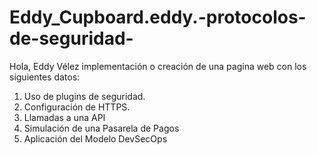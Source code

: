 # Eddy_Cupboard.eddy.-protocolos-de-seguridad-
Hola, Eddy Vélez implementación o creación de una pagina web con los siguientes datos:

1) Uso de plugins de seguridad.
2) Configuración de HTTPS.
3) Llamadas a una API
4) Simulación de una Pasarela de Pagos
5) Aplicación del Modelo DevSecOps

